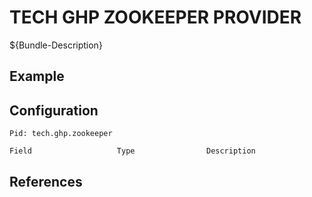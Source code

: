 # TECH GHP ZOOKEEPER PROVIDER

${Bundle-Description}

## Example

## Configuration

	Pid: tech.ghp.zookeeper
	
	Field					Type				Description
		
	
## References

